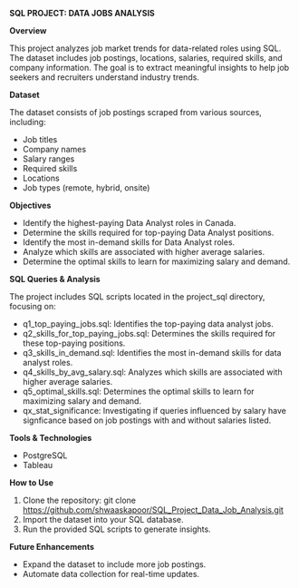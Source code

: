 **SQL PROJECT: DATA JOBS ANALYSIS**

**Overview**

This project analyzes job market trends for data-related roles using SQL. The dataset includes job postings, locations, salaries, required skills, and company information. The goal is to extract meaningful insights to help job seekers and recruiters understand industry trends.

**Dataset**

The dataset consists of job postings scraped from various sources, including:

- Job titles
- Company names
- Salary ranges
- Required skills
- Locations
- Job types (remote, hybrid, onsite)

**Objectives**

- Identify the highest-paying Data Analyst roles in Canada.
- Determine the skills required for top-paying Data Analyst positions.
- Identify the most in-demand skills for Data Analyst roles.
- Analyze which skills are associated with higher average salaries.
- Determine the optimal skills to learn for maximizing salary and demand.

**SQL Queries & Analysis**

The project includes SQL scripts located in the project_sql directory, focusing on:
- q1_top_paying_jobs.sql: Identifies the top-paying data analyst jobs.
- q2_skills_for_top_paying_jobs.sql: Determines the skills required for these top-paying positions.
- q3_skills_in_demand.sql: Identifies the most in-demand skills for data analyst roles.
- q4_skills_by_avg_salary.sql: Analyzes which skills are associated with higher average salaries.
- q5_optimal_skills.sql: Determines the optimal skills to learn for maximizing salary and demand.
- qx_stat_significance: Investigating if queries influenced by salary have signficance based on job postings with and without salaries listed.

**Tools & Technologies**

- PostgreSQL
- Tableau

**How to Use**

1. Clone the repository:
        git clone https://github.com/shwaaskapoor/SQL_Project_Data_Job_Analysis.git
2. Import the dataset into your SQL database.
3. Run the provided SQL scripts to generate insights.

**Future Enhancements**

- Expand the dataset to include more job postings.
- Automate data collection for real-time updates.